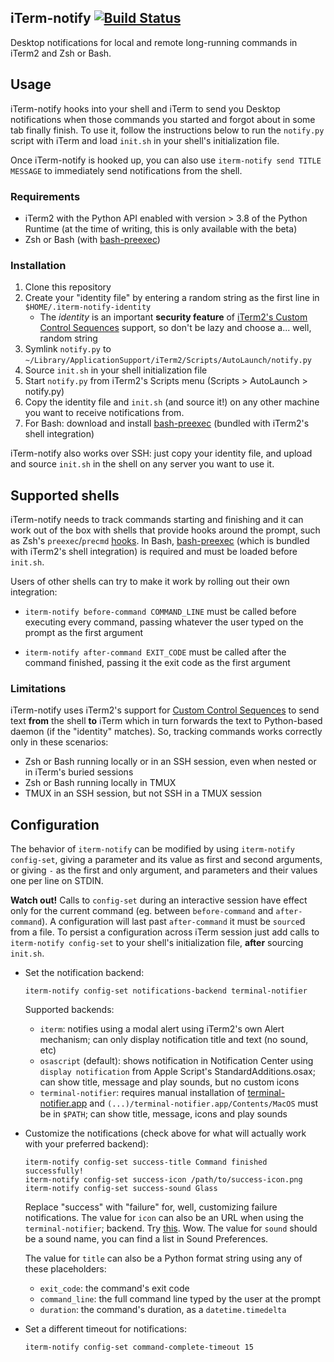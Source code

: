iTerm-notify [![Build Status](https://github.com/marzocchi/iterm-notify/workflows/Tests/badge.svg?branch=master)](https://github.com/marzocchi/iterm-notify/actions)
---

Desktop notifications for local and remote long-running commands in iTerm2 and Zsh or Bash.

Usage
--- 

iTerm-notify hooks into your shell and iTerm to send you Desktop notifications when those commands you started and
forgot about in some tab finally finish. To use it, follow the instructions below to run the `notify.py` script with
iTerm and load `init.sh` in your shell's initialization file.

Once iTerm-notify is hooked up, you can also use `iterm-notify send TITLE MESSAGE` to immediately send notifications
from the shell.

### Requirements
- iTerm2 with the Python API enabled with version > 3.8 of the Python Runtime (at the time of writing, this is only
  available with the beta)
- Zsh or Bash (with [bash-preexec][bash-preexec])

### Installation
1. Clone this repository
1. Create your "identity file" by entering a random string as the first line in `$HOME/.iterm-notify-identity`
    - The _identity_ is an important **security feature** of [iTerm2's Custom Control Sequences][explain-id] support,
      so don't be lazy and choose a... well, random string
1. Symlink `notify.py` to `~/Library/ApplicationSupport/iTerm2/Scripts/AutoLaunch/notify.py`
1. Source `init.sh` in your shell initialization file
1. Start `notify.py` from iTerm2's Scripts menu (Scripts > AutoLaunch > notify.py)
1. Copy the identity file and `init.sh` (and source it!) on any other machine you want to receive notifications from.
1. For Bash: download and install [bash-preexec][bash-preexec] (bundled with iTerm2's shell integration)

iTerm-notify also works over SSH: just copy your identity file, and upload and source `init.sh` in the shell on any
server you want to use it.

Supported shells
---

iTerm-notify needs to track commands starting and finishing and it can work out of the box with shells that provide
hooks around the prompt, such as Zsh's `preexec`/`precmd` [hooks][zsh-hooks]. In Bash, [bash-preexec][bash-preexec]
(which is bundled with iTerm2's shell integration) is required and must be loaded before `init.sh`.

Users of other shells can try to make it work by rolling out their own integration:

- `iterm-notify before-command COMMAND_LINE` must be called before executing every command, passing whatever the user
   typed on the prompt as the first argument 

- `iterm-notify after-command EXIT_CODE` must be called after the command finished, passing it the exit code as the
   first argument

### Limitations

iTerm-notify uses iTerm2's support for [Custom Control Sequences][explain-id] to send text **from** the shell **to**
iTerm which in turn forwards the text to Python-based daemon (if the "identity" matches). So, tracking commands
works correctly only in these scenarios:

- Zsh or Bash running locally or in an SSH session, even when nested or in iTerm's buried sessions
- Zsh or Bash running locally in TMUX
- TMUX in an SSH session, but not SSH in a TMUX session

Configuration
---

The behavior of `iterm-notify` can be modified by using `iterm-notify config-set`, giving a parameter and its value as
first and second arguments, or giving `-` as the first and only argument, and parameters and their values one per line
on STDIN.

**Watch out!** Calls to `config-set` during an interactive session have effect only for the current command
(eg. between `before-command` and `after-command`). A configuration will last past `after-command` it  must be
`source`d from a file. To persist a configuration across iTerm session just add calls to `iterm-notify config-set` to
your shell's initialization file, **after** sourcing `init.sh`. 

- Set the notification backend:

    ```shell
    iterm-notify config-set notifications-backend terminal-notifier 
    ```
    
    Supported backends:
    - `iterm`: notifies using a modal alert using iTerm2's own Alert mechanism; can only display notification
       title and text (no sound, etc)
    - `osascript` (default): shows notification in Notification Center using `display notification` from Apple Script's
       StandardAdditions.osax; can show title, message and play sounds, but no custom icons
    - `terminal-notifier`: requires manual installation of [terminal-notifier.app][terminal-notifier] and
      `(...)/terminal-notifier.app/Contents/MacOS` must be in `$PATH`; can show title, message, icons and play sounds
         
- Customize the notifications (check above for what will actually work with your preferred backend):

    ```shell
    iterm-notify config-set success-title Command finished successfully!
    iterm-notify config-set success-icon /path/to/success-icon.png
    iterm-notify config-set success-sound Glass
    ```

    Replace "success" with "failure" for, well, customizing failure notifications. The value for `icon` can also be an
    URL when using the `terminal-notifier`; backend. Try [this][dogefy.sh]. Wow. The value for `sound` should be a sound
    name, you can find a list in Sound Preferences.
    
    The value for `title` can also be a Python format string using any of these placeholders:
    
    - `exit_code`: the command's exit code
    - `command_line`: the full command line typed by the user at the prompt
    - `duration`: the command's duration, as a `datetime.timedelta`
        
    
- Set a different timeout for notifications:

    ```shell
    iterm-notify config-set command-complete-timeout 15
    ```


[explain-id]: https://www.iterm2.com/python-api/customcontrol.html
[terminal-notifier]: https://github.com/julienXX/terminal-notifier
[dogefy.sh]: https://gist.github.com/marzocchi/1bf65095962494a0ff17c417d6b1bb4b
[bash-preexec]: https://github.com/rcaloras/bash-preexec
[zsh-hooks]: http://zsh.sourceforge.net/Doc/Release/Functions.html#Hook-Functions
